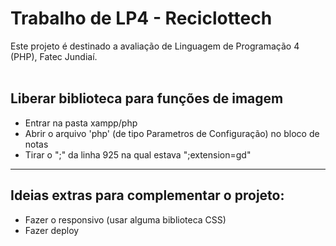 # Trabalho de LP4 - Reciclottech
Este projeto é destinado a avaliação de Linguagem de Programação 4 (PHP), Fatec Jundiaí. <br> <br>

## Liberar biblioteca para funções de imagem
- Entrar na pasta xampp/php
- Abrir o arquivo 'php' (de tipo Parametros de Configuração) no bloco de notas
- Tirar o ";" da linha 925 na qual estava ";extension=gd"

<hr>

## Ideias extras para complementar o projeto:
- Fazer o responsivo (usar alguma biblioteca CSS)
- Fazer deploy